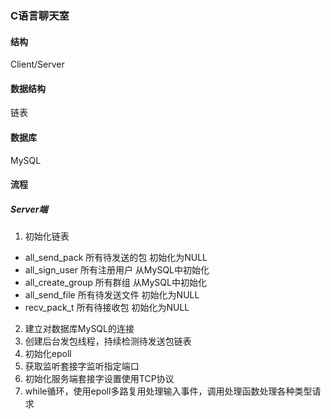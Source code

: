 ### C语言聊天室
#### 结构
Client/Server
#### 数据结构
链表
#### 数据库
MySQL
#### 流程
##### Server端
1. 初始化链表
- all_send_pack 所有待发送的包 初始化为NULL
- all_sign_user 所有注册用户 从MySQL中初始化
- all_create_group 所有群组 从MySQL中初始化
- all_send_file 所有待发送文件 初始化为NULL
- recv_pack_t 所有待接收包 初始化为NULL

2. 建立对数据库MySQL的连接
3. 创建后台发包线程，持续检测待发送包链表
4. 初始化epoll
5. 获取监听套接字监听指定端口
6. 初始化服务端套接字设置使用TCP协议
7. while循环，使用epoll多路复用处理输入事件，调用处理函数处理各种类型请求
